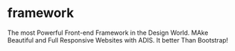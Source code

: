 # framework
The most Powerful Front-end Framework in the Design World. MAke Beautiful and Full Responsive Websites with ADIS. It better Than Bootstrap!

